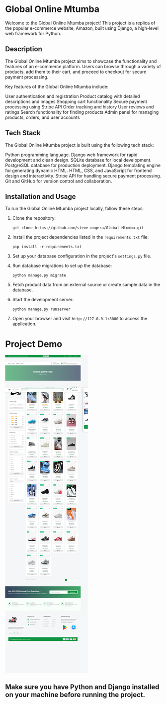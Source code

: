 # Global Online Mtumba
Welcome to the Global Online Mtumba project! This project is a replica of the popular e-commerce website, Amazon, built using Django, a high-level web framework for Python.

## Description
The Global Online Mtumba project aims to showcase the functionality and features of an e-commerce platform. Users can browse through a variety of products, add them to their cart, and proceed to checkout for secure payment processing.

Key features of the Global Online Mtumba include:

User authentication and registration
Product catalog with detailed descriptions and images
Shopping cart functionality
Secure payment processing using Stripe API
Order tracking and history
User reviews and ratings
Search functionality for finding products
Admin panel for managing products, orders, and user accounts

## Tech Stack
The Global Online Mtumba project is built using the following tech stack:

Python programming language.
Django web framework for rapid development and clean design.
SQLite database for local development.
PostgreSQL database for production deployment.
Django templating engine for generating dynamic HTML.
HTML, CSS, and JavaScript for frontend design and interactivity.
Stripe API for handling secure payment processing.
Git and GitHub for version control and collaboration.



## Installation and Usage

To run the Global Online Mtumba project locally, follow these steps:

1. Clone the repository:
   ```
   git clone https://github.com/steve-ongera/Global-Mtumba.git
   ```

2. Install the project dependencies listed in the `requirements.txt` file:
   ```
   pip install -r requirements.txt
   ```

3. Set up your database configuration in the project's `settings.py` file.

4. Run database migrations to set up the database:
   ```
   python manage.py migrate
   ```

5. Fetch product data from an external source or create sample data in the database.

6. Start the development server:
   ```
   python manage.py runserver
   ```

7. Open your browser and visit `http://127.0.0.1:8000` to access the application.

# Project Demo
![](screenshot_1.png)


## Make sure you have Python and Django installed on your machine before running the project.
